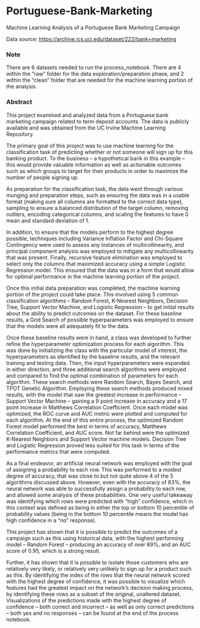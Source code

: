 # Portuguese-Bank-Marketing
Machine Learning Analysis of a Portuguese Bank Marketing Campaign

Data source: https://archive.ics.uci.edu/dataset/222/bank+marketing

### Note
There are 6 datasets needed to run the process_notebook. There are 4 within the “raw” folder for the data exploration/preparation phase, and 2 within the “clean” folder that are needed for the machine learning portion of the analysis.

### Abstract
This project examined and analyzed data from a Portuguese bank marketing campaign related to term deposit accounts. The data is publicly available and was obtained from the UC Irvine Machine Learning Repository.

The primary goal of this project was to use machine learning for the classification task of predicting whether or not someone will sign up for this banking product. To the business – a hypothetical bank in this example – this would provide valuable information as well as actionable outcomes such as which groups to target for their products in order to maximize the number of people signing up.

As preparation for the classification task, the data went through various munging and preparation steps, such as ensuring the data was in a usable format (making sure all columns are formatted to the correct data type), sampling to ensure a balanced distribution of the target column, removing outliers, encoding categorical columns, and scaling the features to have 0 mean and standard deviation of 1.

In addition, to ensure that the models perform to the highest degree possible, techniques including Variance Inflation Factor and Chi-Square Contingency were used to assess any instances of multicollinearity, and principal component analysis was employed to mitigate any multicollinearity that was present. Finally, recursive feature elimination was employed to select only the columns that maximized accuracy using a simple Logistic Regression model. This ensured that the data was in a form that would allow for optimal performance in the machine learning portion of the project.

Once this initial data preparation was completed, the machine learning portion of the project could take place. This involved using 5 common classification algorithms – Random Forest, K-Nearest Neighbors, Decision Tree, Support Vector Machine, and Logistic Regression – to get initial results about the ability to predict outcomes on the dataset. For these baseline results, a Grid Search of possible hyperparameters was employed to ensure that the models were all adequately fit to the data.
  
Once these baseline results were in hand, a class was developed to further refine the hyperparameter optimization process for each algorithm. This was done by initializing the class with the particular model of interest, the hyperparameters as identified by the baseline results, and the relevant training and testing data. Then, the input hyperparameters were expanded in either direction, and three additional search algorithms were employed and compared to find the optimal combination of parameters for each algorithm. These search methods were Random Search, Bayes Search, and TPOT Genetic Algorithm. Employing these search methods produced mixed results, with the model that saw the greatest increase in performance – Support Vector Machine – gaining a 9 point increase in accuracy and a 17 point increase in Matthews Correlation Coefficient. Once each model was optimized, the ROC curve and AUC metric were plotted and computed for each algorithm. At the end of this entire process, the optimized Random Forest model performed the best in terms of accuracy, Matthews Correlation Coefficient, and AUC score. Not far behind were the optimized K-Nearest Neighbors and Support Vector machine models. Decision Tree and Logistic Regression proved less suited for this task in terms of the performance metrics that were computed.

As a final endeavor, an artificial neural network was employed with the goal of assigning a probability to each row. This was performed to a modest degree of accuracy, that was close to but not quite above 4 of the 5 algorithms discussed above. However, even with the accuracy of 83%, the neural network was able to successfully assign a probability to each row, and allowed some analysis of these probabilities. One very useful takeaway was identifying which rows were predicted with “high” confidence, which in this context was defined as being in either the top or bottom 10 percentile of probability values (being in the bottom 10 percentile means the model has high confidence in a “no” response).

This project has shown that it is possible to predict the outcomes of a campaign such as this using historical data, with the highest performing model – Random Forest – producing an accuracy of over 89%, and an AUC score of 0.95, which is a strong result.

Further, it has shown that it is possible to isolate those customers who are relatively very likely, or relatively very unlikely to sign up for a product such as this. By identifying the index of the rows that the neural network scored with the highest degree of confidence, it was possible to visualize which features had the greatest impact on the network’s decision making process, by identifying these rows as a subset of the original, unaltered dataset. Visualizations of the predictions made with the highest degree of confidence – both correct and incorrect – as well as only correct predictions – both yes and no responses – can be found at the end of the process notebook.
